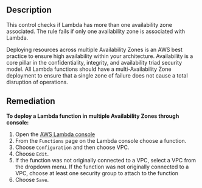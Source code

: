 ## Description

This control checks if Lambda has more than one availability zone associated. The rule fails if only one availability zone is associated with Lambda.

Deploying resources across multiple Availability Zones is an AWS best practice to ensure high availability within your architecture. Availability is a core pillar in the confidentiality, integrity, and availability triad security model. All Lambda functions should have a multi-Availability Zone deployment to ensure that a single zone of failure does not cause a total disruption of operations.

## Remediation

**To deploy a Lambda function in multiple Availability Zones through console:**

1. Open the [AWS Lambda console](https://console.aws.amazon.com/lambda/.)
2. From the `Functions` page on the Lambda console choose a function.
3. Choose `Configuration` and then choose VPC.
4. Choose `Edit`.
5. If the function was not originally connected to a VPC, select a VPC from the dropdown menu. If the function was not originally connected to a VPC, choose at least one security group to attach to the function
6. Choose `Save`.
